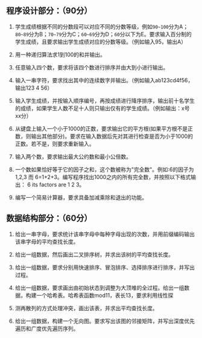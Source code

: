 ## 程序设计部分：（90分）

1. 学生成绩根据不同的分数段可以对应不同的分数等级，例如`90~100`分为A；`80~89`分为B；`70~79`分为C；`60~69`分为D；`60`分以下为E。要求输入百分制的学生成绩，且要求输出学生成绩对应的分数等级。（例如输入95，输出A）

2. 用一种递归算法求1到100的和并输出。

3. 任意输入四个数，要求将该四个数进行排序并由大到小进行输出。

4. 输入一串字符，要求找出其中的连续数字并输出。（例如输入ab123cd4f56，输出123 4 56）

5. 输入学生成绩，并按输入顺序编号，再按成绩进行降序排序，输出前十名学生的成绩，如果学生人数不足十人则只输出仅有的学生成绩。（例如输出：x号  xx分）

6. 从键盘上输入一个小于1000的正数，要求输出它的平方根(如果平方根不是正数，则输出其他部分)。要求在输入数据后先对其进行检查是否为小于1000的正数。若不是，则要求重新输入。

7. 输入两个数，要求输出最大公约数和最小公倍数。

8. 一个数如果恰好等于它的因子之和，这个数被称为"完全数"。例如:6的因子为 1,2,3 而 6=1+2+3。编写程序找出1000之内的所有完全数，并按照以下格式输出： 6 its factors are 1 2 3。

9. 编写一个简易计算器，要求具备加减乘除和退出的功能。


## 数据结构部分：（60分）

1. 给出一串字母，要求统计该串字母中每种字母出现的次数，并用前缀编码输出该串字母的平均查找长度。

2. 给出一组数据，然后画出二叉排序树，并求出该树的平均查找长度。

3. 给出一组数据，要求分别用快速排序、冒泡排序、选择排序进行排序，并写出过程。

4. 给出一组数据，要求画出由初始状态到调整为大顶堆的全过程。给出一组数据，构建一个哈希表。哈希表函数mod11，表长13，要求利用线性探

5. 测再散列的方式处理冲突，画出该表，并求出平均查找长度。

6. 给出一组数据，构建一个无向图。要求写出该图的邻接矩阵，并写出深度优先遍历和广度优先遍历序列。
